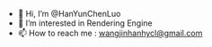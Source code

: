 - 👋 Hi, I’m @HanYunChenLuo
- 👀 I’m interested in Rendering Engine
- 📫 How to reach me : wangjinhanhycl@gmail.com

<!---
HanYunChenLuo/HanYunChenLuo is a ✨ special ✨ repository because its `README.md` (this file) appears on your GitHub profile.
You can click the Preview link to take a look at your changes.
--->

